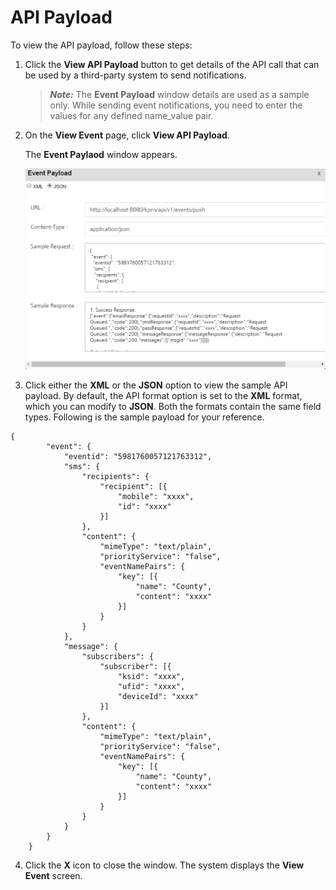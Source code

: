                             


API Payload
===========

To view the API payload, follow these steps:

1.  Click the **View API Payload** button to get details of the API call that can be used by a third-party system to send notifications.
    
    > **_Note:_** The **Event Payload** window details are used as a sample only. While sending event notifications, you need to enter the values for any defined name\_value pair.
    
2.  On the **View Event** page, click **View API Payload**.
    
    The **Event Paylaod** window appears.
    
      
    ![](../Resources/Images/Engagement/Events/eventpayloadwindow_594x397.png)
    
3.  Click either the **XML** or the **JSON** option to view the sample API payload. By default, the API format option is set to the **XML** format, which you can modify to **JSON**. Both the formats contain the same field types. Following is the sample payload for your reference.
```
{
    	"event": {
    		"eventid": "5981760057121763312",
    		"sms": {
    			"recipients": {
    				"recipient": [{
    					"mobile": "xxxx",
    					"id": "xxxx"
    				}]
    			},
    			"content": {
    				"mimeType": "text/plain",
    				"priorityService": "false",
    				"eventNamePairs": {
    					"key": [{
    						"name": "County",
    						"content": "xxxx"
    					}]
    				}
    			}
    		},
    		"message": {
    			"subscribers": {
    				"subscriber": [{
    					"ksid": "xxxx",
    					"ufid": "xxxx",
    					"deviceId": "xxxx"
    				}]
    			},
    			"content": {
    				"mimeType": "text/plain",
    				"priorityService": "false",
    				"eventNamePairs": {
    					"key": [{
    						"name": "County",
    						"content": "xxxx"
    					}]
    				}
    			}
    		}
    	}
    }
```
4.  Click the **X** icon to close the window. The system displays the **View Event** screen.
